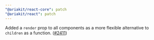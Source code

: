 ```yaml
---
"@ariakit/react-core": patch
"@ariakit/react": patch
---
```


Added a `render` prop to all components as a more flexible alternative to `children` as a function. ([#2411](https://github.com/ariakit/ariakit/pull/2411))
